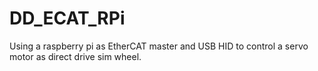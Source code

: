 # DD_ECAT_RPi
Using a raspberry pi as EtherCAT master and USB HID to control a servo motor as direct drive sim wheel.
